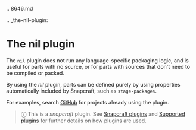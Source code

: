 .. 8646.md

.. _the-nil-plugin:

# The nil plugin

The `nil` plugin does not run any language-specific packaging logic, and is useful for parts with no source, or for parts with sources that don't need to be compiled or packed.

By using the *nil* plugin, parts can be defined purely by using properties automatically included by Snapcraft, such as  `stage-packages`.

For examples, search [GitHub](https://github.com/search?q=path%3Asnapcraft.yaml+%22plugin%3A+nil%22&type=Code) for projects already using the plugin.

> ⓘ  This is a *snapcraft* plugin. See [Snapcraft plugins](/t/snapcraft-plugins/4284) and [Supported plugins](/t/supported-plugins/8080) for further details on how plugins are used.